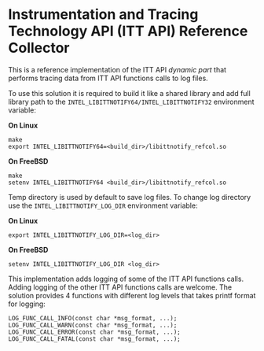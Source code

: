 # Instrumentation and Tracing Technology API (ITT API) Reference Collector

This is a reference implementation of the ITT API _dynamic part_
that performs tracing data from ITT API functions calls to log files.

To use this solution it is required to build it like a shared library and add
full library path to the `INTEL_LIBITTNOTIFY64/INTEL_LIBITTNOTIFY32` environment variable:

**On Linux**
```
make
export INTEL_LIBITTNOTIFY64=<build_dir>/libittnotify_refcol.so
```

**On FreeBSD**
```
make
setenv INTEL_LIBITTNOTIFY64 <build_dir>/libittnotify_refcol.so
```

Temp directory is used by default to save log files.
To change log directory use the `INTEL_LIBITTNOTIFY_LOG_DIR` environment variable:

**On Linux**
```
export INTEL_LIBITTNOTIFY_LOG_DIR=<log_dir>
```

**On FreeBSD**
```
setenv INTEL_LIBITTNOTIFY_LOG_DIR <log_dir>
```

This implementation adds logging of some of the ITT API functions calls.
Adding logging of the other ITT API functions calls are welcome.
The solution provides 4 functions with different log levels
that takes printf format for logging:
```
LOG_FUNC_CALL_INFO(const char *msg_format, ...);
LOG_FUNC_CALL_WARN(const char *msg_format, ...);
LOG_FUNC_CALL_ERROR(const char *msg_format, ...);
LOG_FUNC_CALL_FATAL(const char *msg_format, ...);
```
